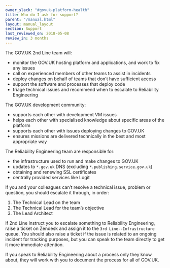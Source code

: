 ```yaml
---
owner_slack: "#govuk-platform-health"
title: Who do I ask for support?
parent: "/manual.html"
layout: manual_layout
section: Support
last_reviewed_on: 2018-05-08
review_in: 3 months
---
```


The GOV.UK 2nd Line team will:

- monitor the GOV.UK hosting platform and applications, and work to fix any issues
- call on experienced members of other teams to assist in incidents
- deploy changes on behalf of teams that don’t have sufficient access
- support the software and processes that deploy code
- triage technical issues and recommend when to escalate to Reliability Engineering

The GOV.UK development community:

- supports each other with development VM issues
- helps each other with specialised knowledge about specific areas of the platform
- supports each other with issues deploying changes to GOV.UK
- ensures missions are delivered technically in the best and most appropriate way

The Reliability Engineering team are responsible for:

- the infrastructure used to run and make changes to GOV.UK
- updates to `*.gov.uk` DNS (excluding `*.publishing.service.gov.uk`)
- obtaining and renewing SSL certificates
- centrally provided services like Logit

If you and your colleagues can’t resolve a technical issue, problem or question, you should escalate it through, in order:

1. The Technical Lead on the team
2. The Technical Lead for the team’s objective
3. The Lead Architect

If 2nd Line instruct you to escalate something to Reliability Engineering, raise a ticket on Zendesk and assign it to the `3rd Line--Infrastructure` queue. You should also raise a ticket if the issue is related to an ongoing incident for tracking purposes, but you can speak to the team directly to get it more immediate attention.

If you speak to Reliability Engineering about a process only they know about, they will work with you to document the process for all of GOV.UK.
